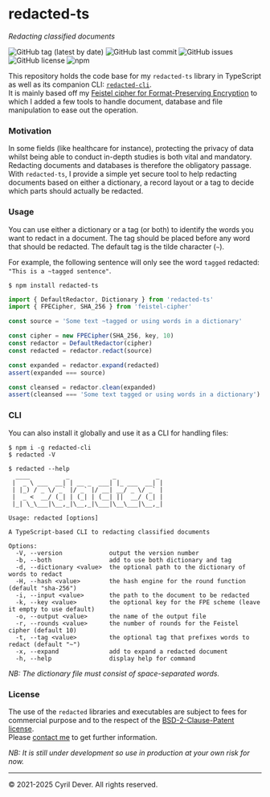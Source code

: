 # redacted-ts
_Redacting classified documents_

![GitHub tag (latest by date)](https://img.shields.io/github/v/tag/cyrildever/redacted)
![GitHub last commit](https://img.shields.io/github/last-commit/cyrildever/redacted)
![GitHub issues](https://img.shields.io/github/issues/cyrildever/redacted)
![GitHub license](https://img.shields.io/github/license/cyrildever/redacted)
![npm](https://img.shields.io/npm/dw/redacted-ts)

This repository holds the code base for my `redacted-ts` library in TypeScript as well as its companion CLI: [`redacted-cli`](cli/README.md). \
It is mainly based off my [Feistel cipher for Format-Preserving Encryption](https://github.com/cyrildever/feistel-cipher) to which I added a few tools to handle document, database and file manipulation to ease out the operation.

### Motivation

In some fields (like healthcare for instance), protecting the privacy of data whilst being able to conduct in-depth studies is both vital and mandatory. Redacting documents and databases is therefore the obligatory passage.
With `redacted-ts`, I provide a simple yet secure tool to help redacting documents based on either a dictionary, a record layout or a tag to decide which parts should actually be redacted.


### Usage

You can use either a dictionary or a tag (or both) to identify the words you want to redact in a document.
The tag should be placed before any word that should be redacted. The default tag is the tilde character (`~`).

For example, the following sentence will only see the word `tagged` redacted: `"This is a ~tagged sentence"`.

```console
$ npm install redacted-ts
```

```typescript
import { DefaultRedactor, Dictionary } from 'redacted-ts'
import { FPECipher, SHA_256 } from 'feistel-cipher'

const source = 'Some text ~tagged or using words in a dictionary'

const cipher = new FPECipher(SHA_256, key, 10)
const redactor = DefaultRedactor(cipher)
const redacted = redactor.redact(source)

const expanded = redactor.expand(redacted)
assert(expanded === source)

const cleansed = redactor.clean(expanded)
assert(cleansed === 'Some text tagged or using words in a dictionary')
```


### CLI

You can also install it globally and use it as a CLI for handling files:
```console
$ npm i -g redacted-cli
$ redacted -V
```

```console
$ redacted --help
  ____          _            _           _ 
 |  _ \ ___  __| | __ _  ___| |_ ___  __| |
 | |_) / _ \/ _` |/ _` |/ __| __/ _ \/ _` |
 |  _ <  __/ (_| | (_| | (__| ||  __/ (_| |
 |_| \_\___|\__,_|\__,_|\___|\__\___|\__,_|
                                           
Usage: redacted [options]

A TypeScript-based CLI to redacting classified documents

Options:
  -V, --version             output the version number
  -b, --both                add to use both dictionary and tag
  -d, --dictionary <value>  the optional path to the dictionary of words to redact
  -H, --hash <value>        the hash engine for the round function (default "sha-256")
  -i, --input <value>       the path to the document to be redacted
  -k, --key <value>         the optional key for the FPE scheme (leave it empty to use default)
  -o, --output <value>      the name of the output file
  -r, --rounds <value>      the number of rounds for the Feistel cipher (default 10)
  -t, --tag <value>         the optional tag that prefixes words to redact (default "~")
  -x, --expand              add to expand a redacted document
  -h, --help                display help for command
```

_NB: The dictionary file must consist of space-separated words._


### License

The use of the `redacted` libraries and executables are subject to fees for commercial purpose and to the respect of the [BSD-2-Clause-Patent license](LICENSE). \
Please [contact me](mailto:cdever@pep-s.com) to get further information.

_NB: It is still under development so use in production at your own risk for now._


<hr />
&copy; 2021-2025 Cyril Dever. All rights reserved.